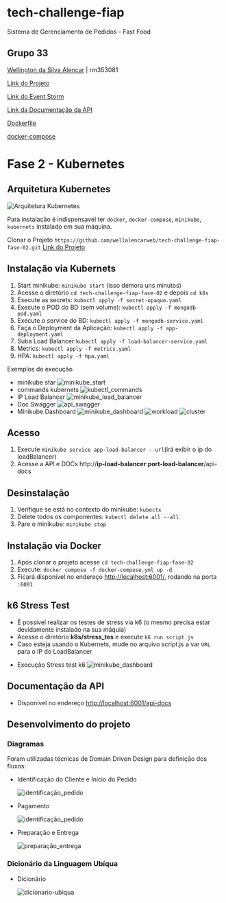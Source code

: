 # tech-challenge-fiap
Sistema de Gerenciamento de Pedidos - Fast Food

##  Grupo 33
[Wellington da Silva Alencar](https://github.com/wellalencarweb) | rm353081

[Link do Projeto](https://github.com/wellalencarweb/tech-challenge-fiap-fase-02)

[Link do Event Storm](https://miro.com/app/board/uXjVNVCMJaU=/?share_link_id=723408841855)

[Link da Documentação da API](http://localhost:6001/api-docs)

[Dockerfile](Dockerfile)

[docker-compose](docker-compose.yml)


# Fase 2 - Kubernetes

## Arquitetura Kubernetes

![Arquitetura Kubernetes](docs/k8s/architecture.png)

Para instalação é indispensavel ter `docker`, `docker-compose`, `minikube`, `kubernets` instalado em sua máquina.

Clonar o Projeto `https://github.com/wellalencarweb/tech-challenge-fiap-fase-02.git`
[Link do Projeto](https://github.com/wellalencarweb/tech-challenge-fiap-fase-02.git)


## Instalação via Kubernets
1) Start minikube: `minikube start` (isso demora uns minutos)
2) Acesse o diretório `cd tech-challenge-fiap-fase-02` e depois `cd k8s`
3) Execute as secrets: `kubectl apply -f secret-opaque.yaml`
4) Execute o POD do BD (sem volume): `kubectl apply -f mongodb-pod.yaml`
5) Execute o service do BD: `kubectl apply -f mongodb-service.yaml`
6) Faça o Deployment da Aplicação: `kubectl apply -f app-deployment.yaml`
7) Suba Load Balancer:`kubectl apply -f load-balancer-service.yaml`
8) Metrics: `kubectl apply -f metrics.yaml`
9) HPA: `kubectl apply -f hpa.yaml`

Exemplos de execução
- minikube star
  ![minikube_start](docs/k8s/minikube_start.png)
- commands kubernets
  ![kubectl_commands](docs/k8s/kubectl_commands.png)
- IP Load Balancer
  ![minikube_load_balancer](docs/k8s/minikube_load_balancer.png)
- Doc Swagger
  ![api_swagger](docs/k8s/api_swagger.png)
- Minikube Dashboard
  ![minikube_dashboard](docs/k8s/minikube_dashboard.png)
  ![workload](docs/k8s/workload.png)
  ![cluster](docs/k8s/cluster.png)

## Acesso
1) Execute `minikube service app-load-balancer --url`(irá exibir o ip do loadBalancer)
2) Acesse a API e DOCs http://**ip-load-balancer**:**port-load-balancer**/api-docs

## Desinstalação
1) Verifique se está no contexto do minikube: `kubectx` 
2) Delete todos os componentes: `kubectl delete all --all`
3) Pare o minikube: `minikube stop`

## Instalação via Docker

1) Após clonar o projeto acesse `cd tech-challenge-fiap-fase-02`
2) Execute: `docker compose -f docker-compose.yml up -d`
3) Ficará disponível no endereço [http://localhost:6001/](http://localhost:6001/), rodando na porta `:6001`


## k6 Stress Test
* É possível realizar os testes de stress via k6 (o mesmo precisa estar devidamente instalado na sua máquia)
* Acesse o diretório  **k8s/stress_tes** e execute `k6 run script.js`
* Caso esteja usando o Kubernets, mude no arquivo script.js a var `URL` para o IP do LoadBalancer

- Execução Stress test k6
![minikube_dashboard](docs/k8s/k6_stress_test.png)

## Documentação da API
* Disponível no endereço [http://localhost:6001/api-docs](http://localhost:6001/api-docs)


## Desenvolvimento do projeto

### Diagramas

Foram utilizadas técnicas de Domain Driven Design para definição dos fluxos:

- Identificação do Cliente e Início do Pedido

  ![identificação_pedido](docs/event-storming-ddd/identificação_pedido.png)

- Pagamento

  ![identificação_pedido](docs/event-storming-ddd/pagamento.png)

- Preparação e Entrega

  ![preparação_entrega](docs/event-storming-ddd/preparação_entrega.png)

### Dicionário da Linguagem Ubíqua
- Dicionário

  ![dicionario-ubiqua](docs/event-storming-ddd/dicionario-ubiqua.png)
